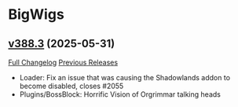 # BigWigs

## [v388.3](https://github.com/BigWigsMods/BigWigs/tree/v388.3) (2025-05-31)
[Full Changelog](https://github.com/BigWigsMods/BigWigs/compare/v388.2...v388.3) [Previous Releases](https://github.com/BigWigsMods/BigWigs/releases)

- Loader: Fix an issue that was causing the Shadowlands addon to become disabled, closes #2055  
- Plugins/BossBlock: Horrific Vision of Orgrimmar talking heads  
